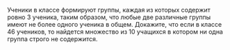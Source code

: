 Ученики в классе формируют группы, каждая из которых содержит ровно 3 ученика, таким образом, что любые две различные группы имеют не более одного ученика в общем. Докажите, что если в классе 46 учеников, то найдется множество из 10 учащихся в котором ни одна группа строго не содержится.